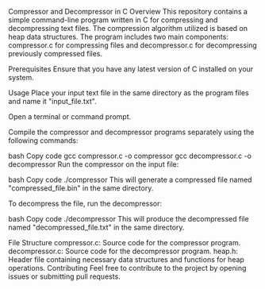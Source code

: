 
Compressor and Decompressor in C
Overview
This repository contains a simple command-line program written in C for compressing and decompressing text files. The compression algorithm utilized is based on heap data structures. The program includes two main components: compressor.c for compressing files and decompressor.c for decompressing previously compressed files.

Prerequisites
Ensure that you have any latest version of C installed on your system.

Usage
Place your input text file in the same directory as the program files and name it "input_file.txt".

Open a terminal or command prompt.

Compile the compressor and decompressor programs separately using the following commands:

bash
Copy code
gcc compressor.c -o compressor
gcc decompressor.c -o decompressor
Run the compressor on the input file:

bash
Copy code
./compressor
This will generate a compressed file named "compressed_file.bin" in the same directory.

To decompress the file, run the decompressor:

bash
Copy code
./decompressor
This will produce the decompressed file named "decompressed_file.txt" in the same directory.

File Structure
compressor.c: Source code for the compressor program.
decompressor.c: Source code for the decompressor program.
heap.h: Header file containing necessary data structures and functions for heap operations.
Contributing
Feel free to contribute to the project by opening issues or submitting pull requests.
